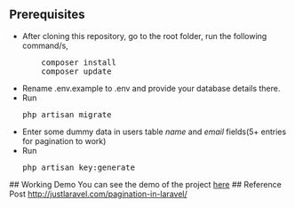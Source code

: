 ## Prerequisites
<ul>
<li>After cloning this repository, go to the root folder, run the following command/s,
<pre>
    composer install
    composer update</pre>
</li>
<li>Rename .env.example to .env and provide your database details there.</li>
<li>Run <pre>php artisan migrate</pre> </li>
<li>Enter some dummy data in users table <i>name</i> and <i>email</i> fields(5+ entries for pagination to work) </li>
<li>Run <pre>php artisan key:generate</pre> </li>
</ul>
## Working Demo
You can see the demo of the project <a href="http://justlaravel.com/demos/Pagination-in-Laravel/">here</a>
## Reference Post
<a href="http://justlaravel.com/pagination-in-laravel/">http://justlaravel.com/pagination-in-laravel/
</a>
